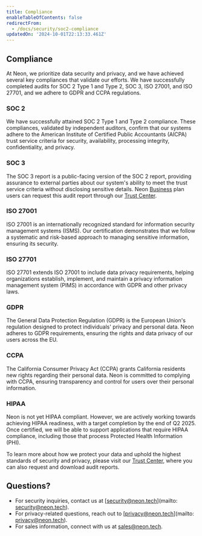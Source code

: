 ```yaml
---
title: Compliance
enableTableOfContents: false
redirectFrom:
  - /docs/security/soc2-compliance
updatedOn: '2024-10-01T22:13:33.461Z'
---
```


## Compliance

At Neon, we prioritize data security and privacy, and we have achieved several key compliances that validate our efforts. We have successfully completed audits for SOC 2 Type 1 and Type 2, SOC 3, ISO 27001, and ISO 27701, and we adhere to GDPR and CCPA regulations.

### SOC 2

We have successfully attained SOC 2 Type 1 and Type 2 compliance. These compliances, validated by independent auditors, confirm that our systems adhere to the American Institute of Certified Public Accountants (AICPA) trust service criteria for security, availability, processing integrity, confidentiality, and privacy.

### SOC 3

The SOC 3 report is a public-facing version of the SOC 2 report, providing assurance to external parties about our system's ability to meet the trust service criteria without disclosing sensitive details. Neon [Business](/docs/introduction/plans#business) plan users can request this audit report through our [Trust Center](https://trust.neon.tech/).

### ISO 27001

ISO 27001 is an internationally recognized standard for information security management systems (ISMS). Our certification demonstrates that we follow a systematic and risk-based approach to managing sensitive information, ensuring its security.

### ISO 27701

ISO 27701 extends ISO 27001 to include data privacy requirements, helping organizations establish, implement, and maintain a privacy information management system (PIMS) in accordance with GDPR and other privacy laws.

### GDPR

The General Data Protection Regulation (GDPR) is the European Union's regulation designed to protect individuals' privacy and personal data. Neon adheres to GDPR requirements, ensuring the rights and data privacy of our users across the EU.

### CCPA

The California Consumer Privacy Act (CCPA) grants California residents new rights regarding their personal data. Neon is committed to complying with CCPA, ensuring transparency and control for users over their personal information.

### HIPAA

Neon is not yet HIPAA compliant. However, we are actively working towards achieving HIPAA readiness, with a target completion by the end of Q2 2025. Once certified, we will be able to support applications that require HIPAA compliance, including those that process Protected Health Information (PHI).

To learn more about how we protect your data and uphold the highest standards of security and privacy, please visit our [Trust Center](https://trust.neon.tech/), where you can also request and download audit reports.

## Questions?

- For security inquiries, contact us at [security@neon.tech](mailto: security@neon.tech).
- For privacy-related questions, reach out to [privacy@neon.tech](mailto: privacy@neon.tech).
- For sales information, connect with us at [sales@neon.tech](privacy@neon.tech).
